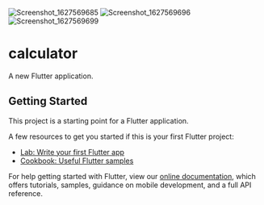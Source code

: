 ![Screenshot_1627569685](https://user-images.githubusercontent.com/72654260/127513412-9c67e3df-4806-409d-a0f4-6e1ebd7831d0.png)
![Screenshot_1627569696](https://user-images.githubusercontent.com/72654260/127513446-63b04dd4-6a86-4fa8-bfad-88350933ede8.png)
![Screenshot_1627569699](https://user-images.githubusercontent.com/72654260/127513457-e1479d2c-b516-4dba-8c02-057262f2ec7d.png)
# calculator

A new Flutter application.

## Getting Started

This project is a starting point for a Flutter application.

A few resources to get you started if this is your first Flutter project:

- [Lab: Write your first Flutter app](https://flutter.dev/docs/get-started/codelab)
- [Cookbook: Useful Flutter samples](https://flutter.dev/docs/cookbook)

For help getting started with Flutter, view our
[online documentation](https://flutter.dev/docs), which offers tutorials,
samples, guidance on mobile development, and a full API reference.
